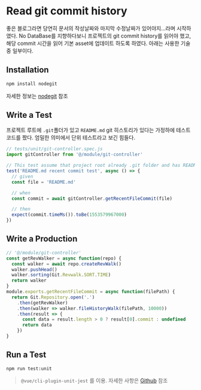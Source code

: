 # Read git commit history

좋은 블로그라면 당연히 문서의 작성날짜와 마지막 수정날짜가 있어야지...라며 시작하였다.
No DataBase를 지향하다보니 프로젝트의 git commit history를 읽어야 했고, 해당 commit 시간을 읽어 기본 asset에 업데이트 하도록 하였다. 아래는 사용한 기술 중 일부이다.

## Installation
```sh
npm install nodegit
```
자세한 정보는 [nodegit](https://www.nodegit.org/) 참조

## Write a Test
프로젝트 루트에 `.git`폴더가 있고 `README.md` git 히스토리가 있다는 가정하에 테스트 코드를 짰다. 엄밀한 의미에서 단위 테스트라고 보긴 힘들다.
```js
// tests/unit/git-controller.spec.js
import gitController from '@/module/git-controller'

// This test assume that project root already .git folder and has README.md git file history
test('README.md recent commit test', async () => {
  // given
  const file = 'README.md'

  // when
  const commit = await gitController.getRecentFileCommit(file)

  // then
  expect(commit.timeMs()).toBe(1553579967000)
})

```


## Write a Production
```js
// '@/module/git-controller'
const getRevWalker = async function(repo) {
  const walker = await repo.createRevWalk()
  walker.pushHead()
  walker.sorting(Git.Revwalk.SORT.TIME)
  return walker
}
module.exports.getRecentFileCommit = async function(filePath) {
  return Git.Repository.open('.')
    .then(getRevWalker)
    .then(walker => walker.fileHistoryWalk(filePath, 10000))
    .then(result => {
      const data = result.length > 0 ? result[0].commit : undefined
      return data
    })
}
```

## Run a Test
```
npm run test:unit
```
> `@vue/cli-plugin-unit-jest` 를 이용. 자세한 사항은 [Github](https://github.com/vuejs/vue-cli/tree/dev/packages/%40vue/cli-plugin-unit-jest) 참조
